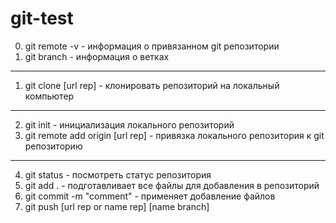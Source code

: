 # git-test

0. git remote -v - информация о привязанном git репозитории
1. git branch - информация о ветках

---

1. git clone [url rep] - клонировать репозиторий на локальный компьютер

---

2. git init - инициализация локального репозиторий
3. git remote add origin [url rep] - привязка локального репозитория к git репозиторию

---

4. git status - посмотреть статус репозитория
5. git add . - подготавливает все файлы для добавления в репозиторий
6. git commit -m "comment" - применяет добавление файлов
7. git push [url rep or name rep] [name branch]
